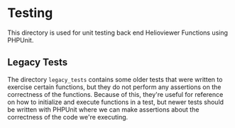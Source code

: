 # Testing
This directory is used for unit testing back end Helioviewer Functions
using PHPUnit.

## Legacy Tests
The directory `legacy_tests` contains some older tests that were
written to exercise certain functions, but they do not perform any
assertions on the correctness of the functions. Because of this,
they're useful for reference on how to initialize and execute
functions in a test, but newer tests should be written with PHPUnit
where we can make assertions about the correctness of the code we're
executing.


